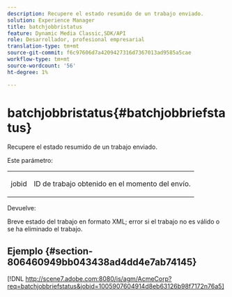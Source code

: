 ```yaml
---
description: Recupere el estado resumido de un trabajo enviado.
solution: Experience Manager
title: batchjobbristatus
feature: Dynamic Media Classic,SDK/API
role: Desarrollador, profesional empresarial
translation-type: tm+mt
source-git-commit: f6c97606d7a4209427316d7367013ad9585a5cae
workflow-type: tm+mt
source-wordcount: '56'
ht-degree: 1%

---
```



# batchjobbristatus{#batchjobbriefstatus}

Recupere el estado resumido de un trabajo enviado.

Este parámetro:

<table id="simpletable_86E581DBB352479CB4CB531434D91E83"> 
 <tr class="strow"> 
  <td class="stentry"> <p> <span class="codeph"> jobid  </span> </p> </td> 
  <td class="stentry"> <p>ID de trabajo obtenido en el momento del envío. </p> </td> 
 </tr> 
</table>

Devuelve:

Breve estado del trabajo en formato XML; error si el trabajo no es válido o se ha eliminado el trabajo.

## Ejemplo {#section-806460949bb043438ad4dd4e7ab74145}

[!DNL http://scene7.adobe.com:8080/is/agm/AcmeCorp?req=batchjobbriefstatus&jobid=1005907604914d8eb63126b98f7172n76a5]
